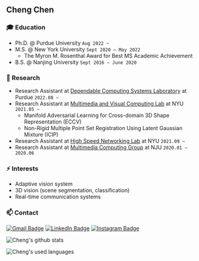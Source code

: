 ## Cheng Chen

### :mortar_board: Education
- Ph.D. @ Purdue University `Aug 2022 ~`
- M.S. @ New York University `Sept 2020 ~ May 2022`
    - The Myron M. Rosenthal Award for Best MS Academic Achievement
- B.S. @ Nanjing University `Sept 2016 ~ June 2020`

### 🔭 Research
- Research Assistant at [Dependable Computing Systems Laboratory](https://engineering.purdue.edu/dcsl/) at Purdue ```2022.08 ~ ```
- Research Assistant at [Multimedia and Visual Computing Lab](http://mmvc.engineering.nyu.edu/) at NYU ```2021.05 ~ ```
    - Manifold Adversarial Learning for Cross-domain 3D Shape Representation (ECCV)
    - Non-Rigid Multiple Point Set Registration Using Latent Gaussian Mixture (ICIP)
- Research Assistant at [High Speed Networking Lab](https://research.engineering.nyu.edu/highspeed/) at NYU ```2021.09 ~ ```
- Research Assistant at [Multimedia Computing Group](http://mcg.nju.edu.cn/)  at NJU ```2020.01 ~ 2020.06```

### ⚡ Interests
- Adaptive vision system
- 3D vision (scene segmentation, classification)
- Real-time communication systems

### 📫 Contact 
[![Gmail Badge](https://img.shields.io/badge/Gmail-D14836?style=for-the-badge&logo=gmail&logoColor=white)](mailto:cheng.chen@nyu.edu) [![LinkedIn Badge](https://img.shields.io/badge/linkedin-%230077B5.svg?&style=for-the-badge&logo=linkedin&logoColor=white)](https://www.linkedin.com/in/cheng-chen-a74b221b6/) [![Instagram Badge](https://img.shields.io/badge/Instagram-E4405F?style=for-the-badge&logo=instagram&logoColor=white)](https://www.instagram.com/ccjuliusss/)

![Cheng's github stats](https://github-readme-stats.vercel.app/api?username=ChengChen2020&show_icons=true&theme=merko)

![Cheng's used languages](https://github-readme-stats.vercel.app/api/top-langs/?username=ChengChen2020&theme=merko)
